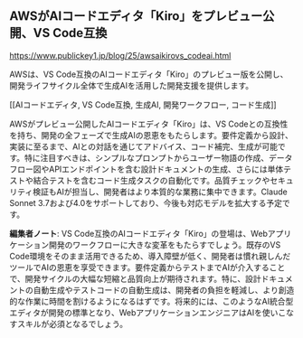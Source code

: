 ## AWSがAIコードエディタ「Kiro」をプレビュー公開、VS Code互換

https://www.publickey1.jp/blog/25/awsaikirovs_codeai.html

AWSは、VS Code互換のAIコードエディタ「Kiro」のプレビュー版を公開し、開発ライフサイクル全体で生成AIを活用した開発支援を提供します。

[[AIコードエディタ, VS Code互換, 生成AI, 開発ワークフロー, コード生成]]

AWSがプレビュー公開したAIコードエディタ「Kiro」は、VS Codeとの互換性を持ち、開発の全フェーズで生成AIの恩恵をもたらします。要件定義から設計、実装に至るまで、AIとの対話を通じてアドバイス、コード補完、生成が可能です。特に注目すべきは、シンプルなプロンプトからユーザー物語の作成、データフロー図やAPIエンドポイントを含む設計ドキュメントの生成、さらには単体テストや結合テストを含むコード生成タスクの自動化です。品質チェックやセキュリティ検証もAIが担当し、開発者はより本質的な業務に集中できます。Claude Sonnet 3.7および4.0をサポートしており、今後も対応モデルを拡大する予定です。

**編集者ノート**: VS Code互換のAIコードエディタ「Kiro」の登場は、Webアプリケーション開発のワークフローに大きな変革をもたらすでしょう。既存のVS Code環境をそのまま活用できるため、導入障壁が低く、開発者は慣れ親しんだツールでAIの恩恵を享受できます。要件定義からテストまでAIが介入することで、開発サイクルの大幅な短縮と品質向上が期待されます。特に、設計ドキュメントの自動生成やテストコードの自動生成は、開発者の負担を軽減し、より創造的な作業に時間を割けるようになるはずです。将来的には、このようなAI統合型エディタが開発の標準となり、WebアプリケーションエンジニアはAIを使いこなすスキルが必須となるでしょう。